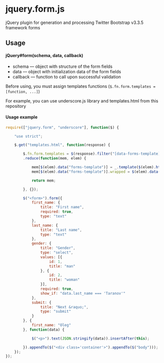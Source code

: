 jquery.form.js
===========

jQuery plugin for generation and processing Twitter Bootstrap v3.3.5 framework forms

Usage
-----

#### jQuery#form(schema, data, callback)

* schema — object with structure of the form fields
* data — object with initialization data of the form fields
* callback — function to call upon successful validation

Before using, you must assign templates functions (`$.fn.form.templates = [function, ...]`)

For example, you can use underscore.js library and templates.html from this repository

#### Usage example

```javascript
require(["jquery.form", "underscore"], function($) {

    "use strict";

    $.get("templates.html", function(response) {

        $.fn.form.templates = $(response).filter("[data-forms-template]").get()
        .reduce(function(mem, elem) {

            mem[$(elem).data("forms-template")] = _.template($(elem).html());
            mem[$(elem).data("forms-template")].wrapped = $(elem).data("wrapped") !== false;

            return mem;

        }, {});

        $("<form>").form({
            first_name: {
                title: "First name",
                required: true,
                type: "text"
            },
            last_name: {
                title: "Last name",
                type: "text"
            },
            gender: {
                title: "Gender",
                type: "select",
                values: [{
                    id: 1,
                    title: "man"
                }, {
                    id: 2,
                    title: "woman"
                }],
                required: true,
                show_if: "data.last_name === 'Taranov'"
            },
            submit: {
                title: "Next &raquo;",
                type: "submit"
            }
        }, {
            first_name: "Oleg"
        }, function(data) {

            $("<p>").text(JSON.stringify(data)).insertAfter(this);

        }).appendTo($("<div class='container'>").appendTo($("body")));
    });
});
```

